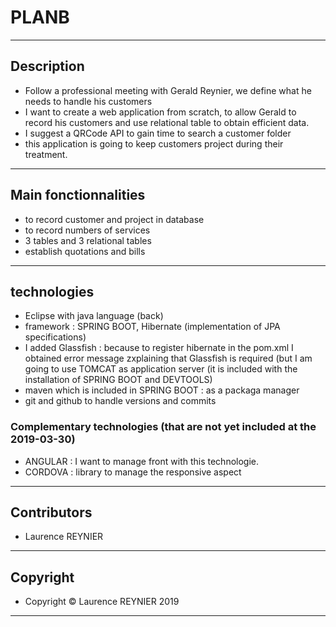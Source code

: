 # PLANB
---
## Description
* Follow a professional meeting with Gerald Reynier, we define what he needs to handle his customers
* I want to create a web application from scratch, to allow Gerald to record his customers and use relational table to obtain efficient data.
* I suggest a QRCode API to gain time to search a customer folder
* this application is going to keep customers project during their treatment.
---
## Main fonctionnalities
* to record customer and project in database
* to record numbers of services
* 3 tables and 3 relational tables
* establish quotations and bills
---
## technologies
* Eclipse with java language (back)
* framework : SPRING BOOT, Hibernate (implementation of JPA specifications)
* I added Glassfish : because to register hibernate in the pom.xml I obtained error message zxplaining that Glassfish is required  (but I am going to use TOMCAT as application server (it is included with the installation of SPRING BOOT and DEVTOOLS)
* maven which is included in SPRING BOOT : as a packaga manager
* git and github to handle versions and commits 

### Complementary technologies (that are not yet included at the 2019-03-30)
* ANGULAR : I want to manage front with this technologie.
* CORDOVA : library to manage the responsive aspect

---
## Contributors
* Laurence REYNIER
---

## Copyright
* Copyright © Laurence REYNIER 2019 
---
